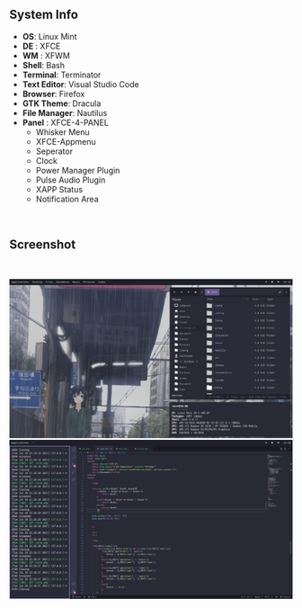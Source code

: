 ## System Info
+ **OS**: Linux Mint
+ **DE** : XFCE
+ **WM** : XFWM  
+ **Shell**: Bash
+ **Terminal**: Terminator
+ **Text Editor**: Visual Studio Code
+ **Browser**: Firefox
+ **GTK Theme**: Dracula
+ **File Manager**: Nautilus
+ **Panel** : XFCE-4-PANEL 
    + Whisker Menu  
    + XFCE-Appmenu 
    + Seperator 
    + Clock 
    + Power Manager Plugin
    + Pulse Audio Plugin
    + XAPP Status
    + Notification Area  

<br>


## Screenshot

<br>

<p align="center">
        <img src="/screenshot/SS2.png" />
        <img src="/screenshot/SS3.png" />
</p>

